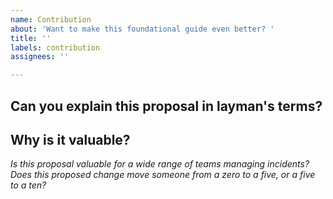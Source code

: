 ```yaml
---
name: Contribution
about: 'Want to make this foundational guide even better? '
title: ''
labels: contribution
assignees: ''

---
```


## Can you explain this proposal in layman's terms?


## Why is it valuable?
_Is this proposal valuable for a wide range of teams managing incidents? Does this proposed change move someone from a zero to a five, or a five to a ten?_
